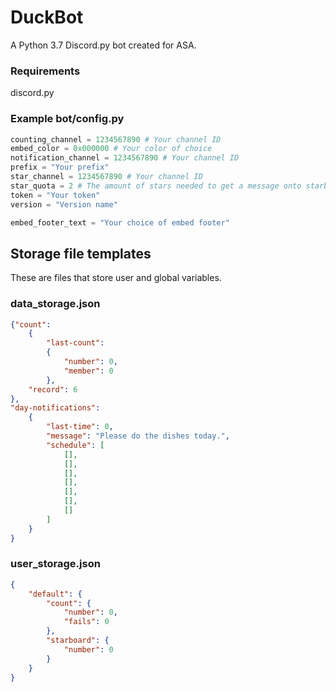 # DuckBot
A Python 3.7 Discord.py bot created for ASA.    
    
### Requirements   
discord.py    
    
### Example bot/config.py    
```py
counting_channel = 1234567890 # Your channel ID
embed_color = 0x000000 # Your color of choice
notification_channel = 1234567890 # Your channel ID
prefix = "Your prefix"
star_channel = 1234567890 # Your channel ID
star_quota = 2 # The amount of stars needed to get a message onto starboard
token = "Your token"
version = "Version name"

embed_footer_text = "Your choice of embed footer"
```    

## Storage file templates    
These are files that store user and global variables.    
       
### data_storage.json
```json
{"count":
    {
        "last-count": 
        {
            "number": 0, 
            "member": 0
        }, 
    "record": 6
},
"day-notifications":
    {
        "last-time": 0,
        "message": "Please do the dishes today.",
        "schedule": [
            [],
            [],
            [],
            [],
            [],
            [],
            []
        ]
    }
}
```
### user_storage.json
```json
{
    "default": {
        "count": {
            "number": 0,
            "fails": 0
        },
        "starboard": {
            "number": 0
        }
    }
}
```